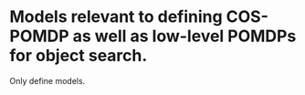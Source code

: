# Models relevant to defining COS-POMDP as well as low-level POMDPs for object search.

Only define models.
